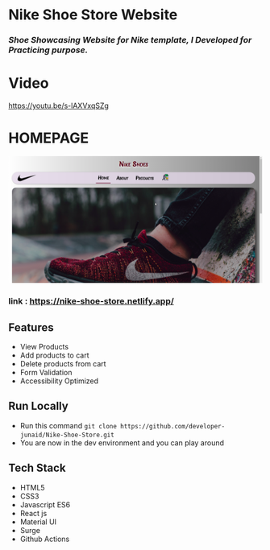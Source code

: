 # Nike Shoe Store Website

### *Shoe Showcasing Website for Nike template, I Developed for Practicing purpose.*



# Video
https://youtu.be/s-lAXVxqSZg


# HOMEPAGE
<img src='/images/NikeSite.png'/>


### link : https://nike-shoe-store.netlify.app/


## Features

- View Products
- Add products to cart
- Delete products from cart
- Form Validation
- Accessibility Optimized

## Run Locally 

- Run this command `git clone https://github.com/developer-junaid/Nike-Shoe-Store.git`
- You are now in the dev environment and you can play around 

## Tech Stack

- HTML5
- CSS3
- Javascript ES6
- React js
- Material UI
- Surge
- Github Actions
